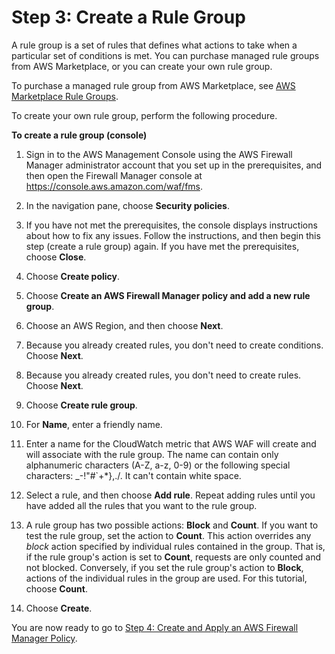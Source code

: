 # Step 3: Create a Rule Group<a name="get-started-fms-create-rule-group"></a>

A rule group is a set of rules that defines what actions to take when a particular set of conditions is met\. You can purchase managed rule groups from AWS Marketplace, or you can create your own rule group\.

To purchase a managed rule group from AWS Marketplace, see [AWS Marketplace Rule Groups](waf-managed-rule-groups.md)\.

To create your own rule group, perform the following procedure\.<a name="get-started-fms-create-rule-group-procedure"></a>

**To create a rule group \(console\)**

1. Sign in to the AWS Management Console using the AWS Firewall Manager administrator account that you set up in the prerequisites, and then open the Firewall Manager console at [https://console\.aws\.amazon\.com/waf/fms](https://console.aws.amazon.com/waf/fms)\. 

1. In the navigation pane, choose **Security policies**\. 

1. If you have not met the prerequisites, the console displays instructions about how to fix any issues\. Follow the instructions, and then begin this step \(create a rule group\) again\. If you have met the prerequisites, choose **Close**\. 

1. Choose **Create policy**\.

1. Choose **Create an AWS Firewall Manager policy and add a new rule group**\.

1. Choose an AWS Region, and then choose **Next**\.

1. Because you already created rules, you don't need to create conditions\. Choose **Next**\.

1. Because you already created rules, you don't need to create rules\. Choose **Next**\.

1. Choose **Create rule group**\.

1. For **Name**, enter a friendly name\. 

1. Enter a name for the CloudWatch metric that AWS WAF will create and will associate with the rule group\. The name can contain only alphanumeric characters \(A\-Z, a\-z, 0\-9\) or the following special characters: \_\-\!"\#`\+\*\},\./\. It can't contain white space\.

1. Select a rule, and then choose **Add rule**\. Repeat adding rules until you have added all the rules that you want to the rule group\.

1. A rule group has two possible actions: **Block** and **Count**\. If you want to test the rule group, set the action to **Count**\. This action overrides any *block* action specified by individual rules contained in the group\. That is, if the rule group's action is set to **Count**, requests are only counted and not blocked\. Conversely, if you set the rule group's action to **Block**, actions of the individual rules in the group are used\. For this tutorial, choose **Count**\.

1. Choose **Create**\.

You are now ready to go to [Step 4: Create and Apply an AWS Firewall Manager Policy](get-started-fms-create-security-policy.md)\.